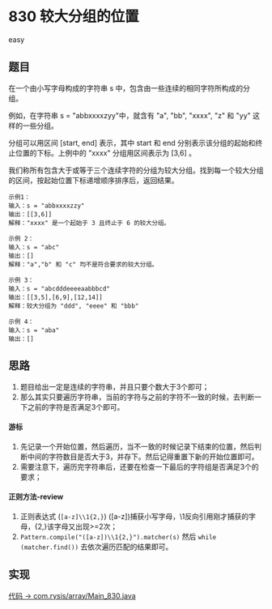 # 830 较大分组的位置

easy

## 题目

在一个由小写字母构成的字符串 s 中，包含由一些连续的相同字符所构成的分组。

例如，在字符串 s = "abbxxxxzyy"中，就含有 "a", "bb", "xxxx", "z" 和 "yy" 这样的一些分组。

分组可以用区间 [start, end] 表示，其中 start 和 end 分别表示该分组的起始和终止位置的下标。上例中的 "xxxx" 分组用区间表示为 [3,6] 。

我们称所有包含大于或等于三个连续字符的分组为较大分组。找到每一个较大分组的区间，按起始位置下标递增顺序排序后，返回结果。

```
示例1：
输入：s = "abbxxxxzzy"
输出：[[3,6]]
解释："xxxx" 是一个起始于 3 且终止于 6 的较大分组。

示例 2：
输入：s = "abc"
输出：[]
解释："a","b" 和 "c" 均不是符合要求的较大分组。

示例 3：
输入：s = "abcdddeeeeaabbbcd"
输出：[[3,5],[6,9],[12,14]]
解释：较大分组为 "ddd", "eeee" 和 "bbb"

示例 4：
输入：s = "aba"
输出：[]
```

## 思路

1. 题目给出一定是连续的字符串，并且只要个数大于3个即可；
2. 那么其实只要遍历字符串，当前的字符与之前的字符不一致的时候，去判断一下之前的字符是否满足3个即可。

#### 游标

1. 先记录一个开始位置，然后遍历，当不一致的时候记录下结束的位置，然后判断中间的字符数目是否大于3，并存下。然后记得重置下新的开始位置即可。
2. 需要注意下，遍历完字符串后，还要在检查一下最后的字符组是否满足3个的要求；

#### 正则方法-review

1. 正则表达式 (`[a-z]\\1{2,}`) ([a-z])捕获小写字母，\1反向引用刚才捕获的字母，{2,}该字母又出现>=2次；
2. `Pattern.compile("([a-z])\\1{2,}").matcher(s)` 然后 `while (matcher.find())` 去依次遍历匹配的结果即可。

## 实现

[代码 -> com.rysis/array/Main_830.java](../../src/com/rysis/array/Main_830.java)